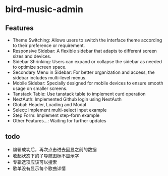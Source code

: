 # bird-music-admin



## Features

- Theme Switching: Allows users to switch the interface theme according to their preference or requirement.
- Responsive Sidebar: A flexible sidebar that adapts to different screen sizes and devices.
- Sidebar Shrinking: Users can expand or collapse the sidebar as needed to optimize screen space.
- Secondary Menu in Sidebar: For better organization and access, the sidebar includes multi-level menus.
- Mobile Sidebar: Specially designed for mobile devices to ensure smooth usage on smaller screens.
- Tanstack Table: Use tanstack table to implement curd operation
- NextAuth: Implemented Github login using NextAuth
- Global: Header, Loading and Modal
- Select: Implement multi-select input example
- Step Form: Implement step-form example
- Other Features...: Waiting for further updates


## todo

- 编辑成功后，再次点击进去回显之前的数据
- 收起状态下的子导航图标不显示字
- 专辑选项应该可以搜索
- 歌单没有显示每个歌曲详情